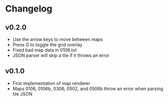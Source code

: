 # Changelog
## v0.2.0
* Use the arrow keys to move between maps
* Press G to toggle the grid overlay
* Fixed bad map data in 0106.txt
* JSON parser will skip a tile if it throws an error

## v0.1.0
* First implementation of map renderer
* Maps 0106, 0106b, 0306, 0502, and 0506b throw an error when parsing tile JSON 
